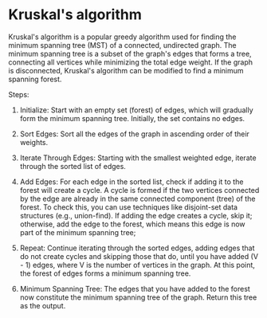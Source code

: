 # Kruskal's algorithm

Kruskal's algorithm is a popular greedy algorithm used for finding the minimum spanning tree (MST) of a connected, undirected graph. The minimum spanning tree is a subset of the graph's edges that forms a tree, connecting all vertices while minimizing the total edge weight. If the graph is disconnected, Kruskal's algorithm can be modified to find a minimum spanning forest.

Steps:

1. Initialize: Start with an empty set (forest) of edges, which will gradually form the minimum spanning tree. Initially, the set contains no edges.

2. Sort Edges: Sort all the edges of the graph in ascending order of their weights.

3. Iterate Through Edges: Starting with the smallest weighted edge, iterate through the sorted list of edges.

4. Add Edges: For each edge in the sorted list, check if adding it to the forest will create a cycle. A cycle is formed if the two vertices connected by the edge are already in the same connected component (tree) of the forest. To check this, you can use techniques like disjoint-set data structures (e.g., union-find). If adding the edge creates a cycle, skip it; otherwise, add the edge to the forest, which means this edge is now part of the minimum spanning tree;

5. Repeat: Continue iterating through the sorted edges, adding edges that do not create cycles and skipping those that do, until you have added (V - 1) edges, where V is the number of vertices in the graph. At this point, the forest of edges forms a minimum spanning tree.

6. Minimum Spanning Tree: The edges that you have added to the forest now constitute the minimum spanning tree of the graph. Return this tree as the output.


